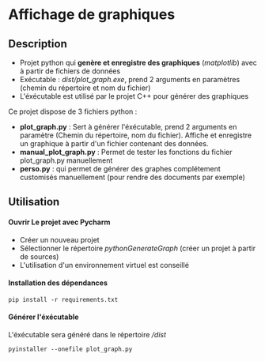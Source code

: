 # Affichage de graphiques


## Description
- Projet python qui **genère et enregistre des graphiques** (*matplotlib*) avec à partir de fichiers de données
- Exécutable : *dist/plot_graph.exe*, prend 2 arguments en paramètres (chemin du répertoire et nom du fichier) 
- L'éxécutable est utilisé par le projet C++ pour générer des graphiques

Ce projet dispose de 3 fichiers python :
- **plot_graph.py** : Sert à générer l'éxécutable, prend 2 arguments en paramètre 
    (Chemin du répertoire, nom du fichier). Affiche et enregistre  un graphique 
    à partir d'un fichier contenant des données.  
- **manual_plot_graph.py** : Permet de tester les fonctions du fichier plot_graph.py
    manuellement
- **perso.py** : qui permet de générer des graphes complétement customisés manuellement 
    (pour rendre des documents par exemple)

## Utilisation

#### Ouvrir Le projet avec Pycharm
- Créer un nouveau projet
- Sélectionner le répertoire *pythonGenerateGraph* (créer un projet à partir de sources)
- L'utilisation d'un environnement virtuel est conseillé

#### Installation des dépendances
    pip install -r requirements.txt

#### Générer l'éxécutable
L'éxécutable sera généré dans le répertoire */dist*
    
    pyinstaller --onefile plot_graph.py